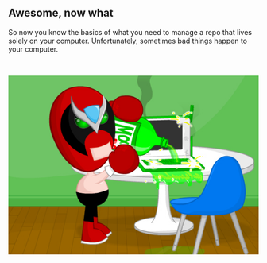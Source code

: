 ##  Awesome, now what

So now you know the basics of what you need to manage a repo that lives solely on your computer. Unfortunately, sometimes bad things happen to your computer.

<br>

![Strong Bad ruins a computer](images/strongbadRuinsComputer.jpg)

